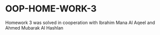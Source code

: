 # OOP-HOME-WORK-3
Homework 3 was solved in cooperation with Ibrahim Mana Al Aqeel and Ahmed Mubarak Al Hashlan
